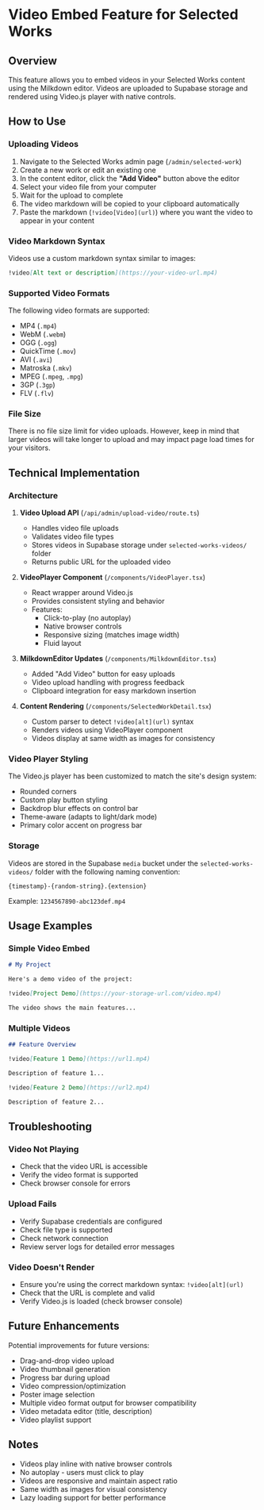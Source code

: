 # Video Embed Feature for Selected Works

## Overview

This feature allows you to embed videos in your Selected Works content using the Milkdown editor. Videos are uploaded to Supabase storage and rendered using Video.js player with native controls.

## How to Use

### Uploading Videos

1. Navigate to the Selected Works admin page (`/admin/selected-work`)
2. Create a new work or edit an existing one
3. In the content editor, click the **"Add Video"** button above the editor
4. Select your video file from your computer
5. Wait for the upload to complete
6. The video markdown will be copied to your clipboard automatically
7. Paste the markdown (`!video[Video](url)`) where you want the video to appear in your content

### Video Markdown Syntax

Videos use a custom markdown syntax similar to images:

```markdown
!video[Alt text or description](https://your-video-url.mp4)
```

### Supported Video Formats

The following video formats are supported:
- MP4 (`.mp4`)
- WebM (`.webm`)
- OGG (`.ogg`)
- QuickTime (`.mov`)
- AVI (`.avi`)
- Matroska (`.mkv`)
- MPEG (`.mpeg`, `.mpg`)
- 3GP (`.3gp`)
- FLV (`.flv`)

### File Size

There is no file size limit for video uploads. However, keep in mind that larger videos will take longer to upload and may impact page load times for your visitors.

## Technical Implementation

### Architecture

1. **Video Upload API** (`/api/admin/upload-video/route.ts`)
   - Handles video file uploads
   - Validates video file types
   - Stores videos in Supabase storage under `selected-works-videos/` folder
   - Returns public URL for the uploaded video

2. **VideoPlayer Component** (`/components/VideoPlayer.tsx`)
   - React wrapper around Video.js
   - Provides consistent styling and behavior
   - Features:
     - Click-to-play (no autoplay)
     - Native browser controls
     - Responsive sizing (matches image width)
     - Fluid layout

3. **MilkdownEditor Updates** (`/components/MilkdownEditor.tsx`)
   - Added "Add Video" button for easy uploads
   - Video upload handling with progress feedback
   - Clipboard integration for easy markdown insertion

4. **Content Rendering** (`/components/SelectedWorkDetail.tsx`)
   - Custom parser to detect `!video[alt](url)` syntax
   - Renders videos using VideoPlayer component
   - Videos display at same width as images for consistency

### Video Player Styling

The Video.js player has been customized to match the site's design system:
- Rounded corners
- Custom play button styling
- Backdrop blur effects on control bar
- Theme-aware (adapts to light/dark mode)
- Primary color accent on progress bar

### Storage

Videos are stored in the Supabase `media` bucket under the `selected-works-videos/` folder with the following naming convention:

```
{timestamp}-{random-string}.{extension}
```

Example: `1234567890-abc123def.mp4`

## Usage Examples

### Simple Video Embed

```markdown
# My Project

Here's a demo video of the project:

!video[Project Demo](https://your-storage-url.com/video.mp4)

The video shows the main features...
```

### Multiple Videos

```markdown
## Feature Overview

!video[Feature 1 Demo](https://url1.mp4)

Description of feature 1...

!video[Feature 2 Demo](https://url2.mp4)

Description of feature 2...
```

## Troubleshooting

### Video Not Playing

- Check that the video URL is accessible
- Verify the video format is supported
- Check browser console for errors

### Upload Fails

- Verify Supabase credentials are configured
- Check file type is supported
- Check network connection
- Review server logs for detailed error messages

### Video Doesn't Render

- Ensure you're using the correct markdown syntax: `!video[alt](url)`
- Check that the URL is complete and valid
- Verify Video.js is loaded (check browser console)

## Future Enhancements

Potential improvements for future versions:

- Drag-and-drop video upload
- Video thumbnail generation
- Progress bar during upload
- Video compression/optimization
- Poster image selection
- Multiple video format output for browser compatibility
- Video metadata editor (title, description)
- Video playlist support

## Notes

- Videos play inline with native browser controls
- No autoplay - users must click to play
- Videos are responsive and maintain aspect ratio
- Same width as images for visual consistency
- Lazy loading support for better performance

